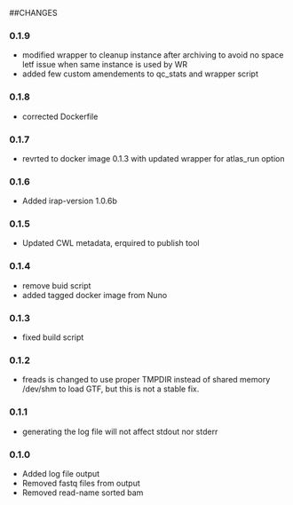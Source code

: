 ##CHANGES

### 0.1.9
* modified wrapper to cleanup instance after archiving to avoid no space letf issue when same instance is used by WR
* added few custom amendements to qc_stats and wrapper script
### 0.1.8
* corrected Dockerfile
### 0.1.7 
* revrted to docker image 0.1.3 with updated wrapper for atlas_run option
### 0.1.6 
* Added irap-version 1.0.6b
### 0.1.5
* Updated CWL metadata, erquired to publish tool
### 0.1.4
* remove buid script
* added tagged docker image from Nuno

### 0.1.3
* fixed build script

### 0.1.2
* freads is changed to use proper TMPDIR instead of shared memory /dev/shm to load GTF, but this is not a stable fix.

### 0.1.1
* generating the log file will not affect stdout nor stderr

### 0.1.0
* Added log file output
* Removed fastq files from output
* Removed read-name sorted bam
